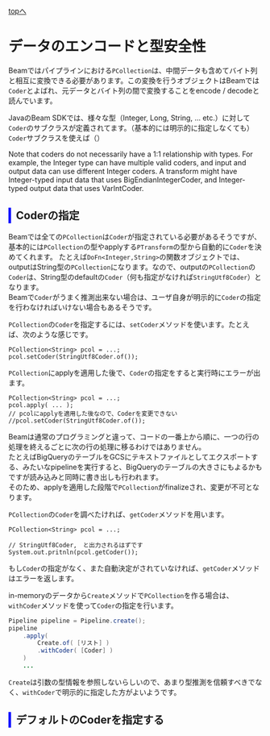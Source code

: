<style type="text/css">
  .head { 
    border-left:5px solid #00f;
    padding:3px 0 3px 10px;
    font-weight: bold;
  }
  .lhead { 
    border-left:5px solid #00f;
    padding:3px 0 3px 10px;
    font-size:14pt;
    font-weight: bold;
  }
</style>
[topへ](../index.html)

# データのエンコードと型安全性
Beamではパイプラインにおける`PCollection`は、中間データも含めてバイト列と相互に変換できる必要があります。この変換を行うオブジェクトはBeamでは`Coder`とよばれ、元データとバイト列の間で変換することをencode / decodeと読んでいます。

JavaのBeam SDKでは、様々な型（Integer, Long, String, ... etc.）に対して`Coder`のサブクラスが定義されてます。（基本的には明示的に指定しなくても）`Coder`サブクラスを使えば（）

Note that coders do not necessarily have a 1:1 relationship with types. For example, the Integer type can have multiple valid coders, and input and output data can use different Integer coders. A transform might have Integer-typed input data that uses BigEndianIntegerCoder, and Integer-typed output data that uses VarIntCoder.



## <span class="head">Coderの指定</span>
Beamでは全ての`PCollection`は`Coder`が指定されている必要があるそうですが、基本的には`PCollection`の型やapplyする`PTransform`の型から自動的に`Coder`を決めてくれます。
たとえば`DoFn<Integer,String>`の関数オブジェクトでは、outputはString型の`PCollection`になります。なので、outputの`PCollection`の`Coder`は、String型のdefaultの`Coder`（何も指定がなければ`StringUtf8Coder`）となります。  
Beamで`Coder`がうまく推測出来ない場合は、ユーザ自身が明示的に`Coder`の指定を行わなければいけない場合もあるそうです。

`PCollection`の`Coder`を指定するには、`setCoder`メソッドを使います。たとえば、次のような感じです。

```java=
PCollection<String> pcol = ...;
pcol.setCoder(StringUtf8Coder.of());
```

`PCollection`にapplyを適用した後で、`Coder`の指定をすると実行時にエラーが出ます。

```java=
PCollection<String> pcol = ...;
pcol.apply( ... );
// pcolにapplyを適用した後なので、Coderを変更できない
//pcol.setCoder(StringUtf8Coder.of());
```

Beamは通常のプログラミングと違って、コードの一番上から順に、一つの行の処理を終えるごとに次の行の処理に移るわけではありません。  
たとえばBigQueryのテーブルをGCSにテキストファイルとしてエクスポートする、みたいなpipelineを実行すると、BigQueryのテーブルの大きさにもよるかもですが読み込みと同時に書き出しも行われます。  
そのため、applyを適用した段階で`PCollection`がfinalizeされ、変更が不可となります。

`PCollection`の`Coder`を調べたければ、`getCoder`メソッドを用います。

```java=
PCollection<String> pcol = ...;

// StringUtf8Coder,　と出力されるはずです
System.out.pritnln(pcol.getCoder());
```
もし`Coder`の指定がなく、また自動決定がされていなければ、`getCoder`メソッドはエラーを返します。

in-memoryのデータから`Create`メソッドで`PCollection`を作る場合は、`withCoder`メソッドを使って`Coder`の指定を行います。

```java
Pipeline pipeline = Pipeline.create();
pipeline
    .apply(
        Create.of( [リスト] )
        .withCoder( [Coder] )
    )
    ...
```

`Create`は引数の型情報を参照しないらしいので、あまり型推測を信頼すべきでなく、`withCoder`で明示的に指定した方がよいようです。

## <span class="head">デフォルトのCoderを指定する</span>